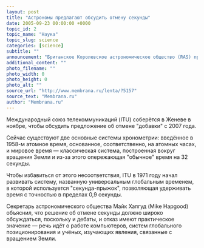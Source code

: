 ```yaml
---
layout: post
title: "Астрономы предлагают обсудить отмену секунды"
date: 2005-09-23 00:00:00 +0000
topic_id: 2
topic_name: "Наука"
topic_slug: science
categories: [science]
subtitle: ""
announcement: "Британское Королевское астрономическое общество (RAS) призывает провести общественные дебаты по поводу отмены дополнительной секунды, которая приплюсовывается в связи с изменениями скорости вращения Земли."
additional_content: ""
photo_filename: ""
photo_width: 0
photo_height: 0
photo_alt: ""
source_url: "http://www.membrana.ru/lenta/?5157"
source_text: "Membrana.ru"
author: "Membrana.ru"
---
```

Международный союз телекоммуникаций (ITU) соберётся в Женеве в ноябре, чтобы обсудить предложение об отмене "добавки" с 2007 года.

Сейчас существуют две основные системы хронометрии: введённое в 1958-м атомное время, основанное, соответственно, на атомных часах, и мировое время — классическая система, построенная вокруг вращения Земли и из-за этого опережающая "обычное" время на 32 секунды.

Чтобы избавиться от этого несоответствия, ITU в 1971 году начал развивать систему, названную универсальным глобальным временем, в которой используется "секунда-прыжок", позволяющая удерживать время с точностью в пределах 0,9 секунды.

Секретарь астрономического общества Майк Хапгуд (Mike Hapgood) объяснил, что решение об отмене секунды должно широко обсуждаться, поскольку и дебаты, и отказ имеют практическое значение — речь идёт о работе компьютеров, систем глобального позиционирования и учёных, изучающих явления, связанные с вращением Земли.
